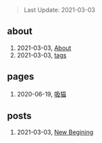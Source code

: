 > Last Update: 2021-03-03

## about
1. 2021-03-03, [About](about/me.md)
1. 2021-03-03, [tags](about/tags.md)
## pages
1. 2020-06-19, [吸猫](pages/吸猫.md)
## posts
1. 2021-03-03, [New Begining](posts/bookmarks.md)